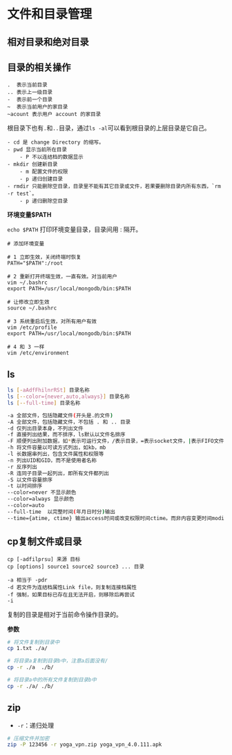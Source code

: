 # 文件和目录管理

## 相对目录和绝对目录

## 目录的相关操作

```
.  表示当前目录
.. 表示上一级目录
-  表示前一个目录
~  表示当前用户的家目录
~acount 表示用户 account 的家目录
```

根目录下也有`.`和`..`目录，通过`ls -al`可以看到根目录的上层目录是它自己。

```
- cd 是 change Directory 的缩写。
- pwd 显示当前所在目录
    - P 不以连结档的数据显示
- mkdir 创建新目录
    - m 配置文件的权限
    - p 递归创建目录
- rmdir 只能删除空目录，目录里不能有其它目录或文件，若果要删除目录内所有东西，`rm -r test`。
    - p 递归删除空目录
```

**环境变量$PATH**

`echo $PATH` 打印环境变量目录，目录间用 : 隔开。

```
# 添加环境变量

# 1 立即生效，关闭终端时恢复
PATH="$PATH":/root

# 2 重新打开终端生效，一直有效。对当前用户
vim ~/.bashrc
export PATH=/usr/local/mongodb/bin:$PATH

# 让修改立即生效
source ~/.bashrc

# 3 系统重启后生效，对所有用户有效
vim /etc/profile
export PATH=/usr/local/mongodb/bin:$PATH

# 4 和 3 一样
vim /etc/environment
```


## ls

```bash
ls [-aAdfFhilnrRSt] 目录名称
ls [--color={never,auto,always}] 目录名称
ls [--full-time] 目录名称

-a 全部文件，包括隐藏文件(开头是.的文件)
-A 全部文件，包括隐藏文件，不包括 . 和 .. 目录
-d 仅列出目录本身，不列出文件
-f 直接列出结果，而不排序，ls默认以文件名排序
-F 顺便列出附加数据，如*表示可运行文件，/表示目录，=表示socket文件，|表示FIFO文件
-h 将文件容量以可读方式列出，如kb，mb
-l 长数据串列出，包含文件属性和权限等
-n 列出UID和GID，而不是使用者名称
-r 反序列出
-R 连同子目录一起列出，即所有文件都列出
-S 以文件容量排序
-t 以时间排序
--color=never 不显示颜色
--color=always 显示颜色
--color=auto
--full-time  以完整时间(年月日时分)输出
--time={atime, ctime} 输出access时间或改变权限时间ctime。而非内容变更时间modification time。
```



## cp复制文件或目录

```
cp [-adfilprsu] 来源 目标
cp [options] source1 source2 source3 ... 目录

-a 相当于 -pdr
-d 若文件为连结档属性Link file，则复制连接档属性
-f 强制，如果目标已存在且无法开启，则移除后再尝试
-i
```

<div class="alert alert-success">复制的目录是相对于当前命令操作目录的。</div>

**参数**

```bash
# 将文件复制到目录中
cp 1.txt ./a/

# 将目录a复制到目录b中，注意a后面没有/
cp -r ./a  ./b/

# 将目录a中的所有文件复制到目录b中
cp -r ./a/ ./b/
```




## zip

- `-r`：递归处理

```bash
# 压缩文件并加密
zip -P 123456 -r yoga_vpn.zip yoga_vpn_4.0.111.apk
```

